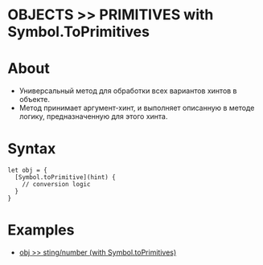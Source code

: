 # OBJECTS >> PRIMITIVES with Symbol.ToPrimitives

# About
- Универсальный метод для обработки всех вариантов хинтов в объекте.
- Метод принимает аргумент-хинт, и выполняет описанную в методе логику, предназначенную для этого хинта.

# Syntax
```
let obj = {
  [Symbol.toPrimitive](hint) {
    // conversion logic
  }
}
```

# Examples
- [obj >> sting/number (with Symbol.toPrimitives)](https://replit.com/@Trybukhouski/Objectsto-primitiveSymboltoPrimitive#script.js)